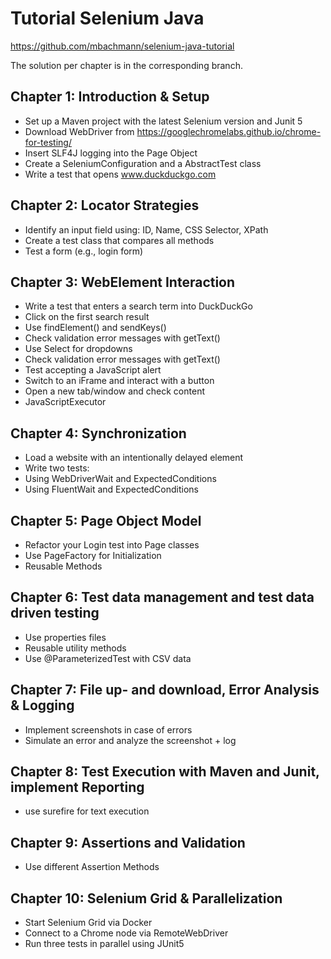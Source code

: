 # Tutorial Selenium Java

https://github.com/mbachmann/selenium-java-tutorial

The solution per chapter is in the corresponding branch.

## Chapter 1: Introduction & Setup

* Set up a Maven project with the latest Selenium version and Junit 5
* Download WebDriver from https://googlechromelabs.github.io/chrome-for-testing/
* Insert SLF4J logging into the Page Object
* Create a SeleniumConfiguration and a AbstractTest class
* Write a test that opens www.duckduckgo.com


## Chapter 2: Locator Strategies

* Identify an input field using: ID, Name, CSS Selector, XPath
* Create a test class that compares all methods
* Test a form (e.g., login form)


## Chapter 3: WebElement Interaction

* Write a test that enters a search term into DuckDuckGo
* Click on the first search result
* Use findElement() and sendKeys()
* Check validation error messages with getText()
* Use Select for dropdowns
* Check validation error messages with getText()
* Test accepting a JavaScript alert
* Switch to an iFrame and interact with a button
* Open a new tab/window and check content
* JavaScriptExecutor


## Chapter 4: Synchronization

* Load a website with an intentionally delayed element
* Write two tests:
* Using WebDriverWait and ExpectedConditions
* Using FluentWait and ExpectedConditions 


## Chapter 5: Page Object Model

* Refactor your Login test into Page classes
* Use PageFactory for Initialization
* Reusable Methods


## Chapter 6: Test data management and test data driven testing

* Use properties files
* Reusable utility methods
* Use @ParameterizedTest with CSV data


## Chapter 7: File up- and download, Error Analysis & Logging

* Implement screenshots in case of errors
* Simulate an error and analyze the screenshot + log


## Chapter 8: Test Execution with Maven and Junit, implement Reporting

* use surefire for text execution


## Chapter 9: Assertions and Validation

* Use different Assertion Methods


## Chapter 10: Selenium Grid & Parallelization

* Start Selenium Grid via Docker
* Connect to a Chrome node via RemoteWebDriver
* Run three tests in parallel using JUnit5







